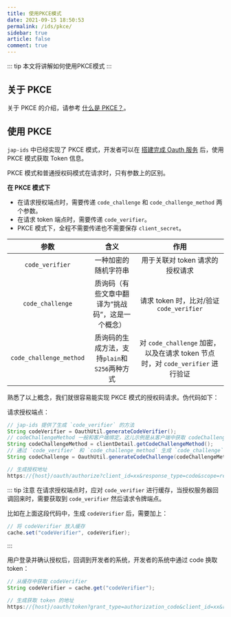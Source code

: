 ```yaml
---
title: 使用PKCE模式
date: 2021-09-15 18:50:53
permalink: /ids/pkce/
sidebar: true
article: false
comment: true
---
```


::: tip
本文将讲解如何使用PKCE模式
:::

## 关于 PKCE

关于 PKCE 的介绍，请参考 [什么是 PKCE？](https://discuss.justauth.plus/d/7-shi-yao-shi-pkce)。

## 使用 PKCE

`jap-ids` 中已经实现了 PKCE 模式，开发者可以在 [搭建完成 Oauth 服务](/ids/quickstart) 后，使用 PKCE 模式获取 Token 信息。

PKCE 模式和普通授权码模式在请求时，只有参数上的区别。

**在 PKCE 模式下**
- 在请求授权端点时，需要传递 `code_challenge` 和 `code_challenge_method` 两个参数。
- 在请求 token 端点时，需要传递 `code_verifier`。
- PKCE 模式下，全程不需要传递也不需要保存 `client_secret`。

| 参数  | 含义 | 作用 |
| :------------: | :------------: | :------------: |
| `code_verifier` | 一种加密的随机字符串 | 用于关联对 token 请求的授权请求 |
| `code_challenge` | 质询码（有些文章中翻译为“挑战码”，这是一个概念） | 请求 token 时，比对/验证 `code_verifier` |
| `code_challenge_method` | 质询码的生成方法，支持`plain`和`S256`两种方式 | 对 `code_challenge` 加密，以及在请求 token 节点时，对 `code_verifier` 进行验证 |


熟悉了以上概念，我们就很容易能实现 PKCE 模式的授权码请求。伪代码如下：

请求授权端点：

```java
// jap-ids 提供了生成 `code_verifier` 的方法
String codeVerifier = OauthUtil.generateCodeVerifier();
// codeChallengeMethod 一般和客户端绑定，这儿示例是从客户端中获取 codeChallengeMethod
String codeChallengeMethod = clientDetail.getCodeChallengeMethod();
// 通过 `code_verifier` 和 `code_challenge_method` 生成 `code_challenge`
String codeChallenge = OauthUtil.generateCodeChallenge(codeChallengeMethod, codeVerifier);

// 生成授权地址
https://{host}/oauth/authorize?client_id=xx&response_type=code&scope=read&redirect_uri=xx&state=xx&code_challenge=xx&code_challenge_method=xx
```

::: tip 注意
在请求授权端点时，应对 `code_verifier` 进行缓存，当授权服务器回调回来时，需要获取到 `code_verifier` 然后请求令牌端点。

比如在上面这段代码中，生成 `codeVerifier` 后，需要加上：
```java
// 将 codeVerifier 放入缓存
cache.set("codeVerifier", codeVerifier);
```
:::

用户登录并确认授权后，回调到开发者的系统，开发者的系统中通过 code 换取 token：

```java
// 从缓存中获取 codeVerifier
String codeVerifier = cache.get("codeVerifier");

// 生成获取 token 的地址
https://{host}/oauth/token?grant_type=authorization_code&client_id=xx&redirect_uri=xx&code=xx&code_verifier=xx
```


